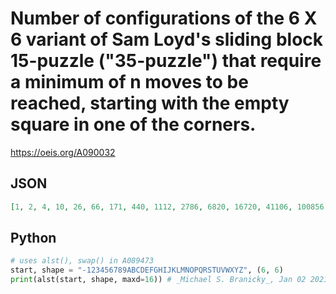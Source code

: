 # Number of configurations of the 6 X 6 variant of Sam Loyd's sliding block 15\-puzzle \("35\-puzzle"\) that require a minimum of n moves to be reached, starting with the empty square in one of the corners\.
https://oeis.org/A090032
## JSON
```JSON
[1, 2, 4, 10, 26, 66, 171, 440, 1112, 2786, 6820, 16720, 41106, 100856, 245793, 597030, 1441292, 3469486, 8304526, 19832076, 47110238, 111669014]
```
## Python
```Python
# uses alst(), swap() in A089473
start, shape = "-123456789ABCDEFGHIJKLMNOPQRSTUVWXYZ", (6, 6)
print(alst(start, shape, maxd=16)) # _Michael S. Branicky_, Jan 02 2021
```
